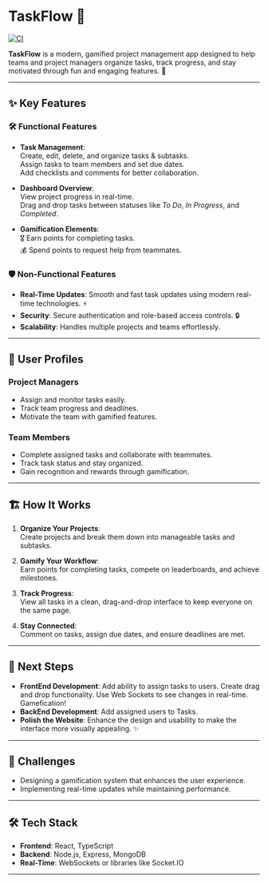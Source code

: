 # TaskFlow 🎯

[![CI](https://github.com/Ethan-Passino//WebDesign-Project/actions/workflows/ci.yml/badge.svg)](https://github.com/Ethan-Passino//WebDesign-Project/actions)

**TaskFlow** is a modern, gamified project management app designed to help teams and project managers organize tasks, track progress, and stay motivated through fun and engaging features. 🚀

---

## ✨ Key Features

### 🛠️ **Functional Features**
- **Task Management**:  
  Create, edit, delete, and organize tasks & subtasks.  
  Assign tasks to team members and set due dates.  
  Add checklists and comments for better collaboration.  

- **Dashboard Overview**:  
  View project progress in real-time.  
  Drag and drop tasks between statuses like *To Do*, *In Progress*, and *Completed*.  

- **Gamification Elements**:  
  🎖️ Earn points for completing tasks.  
  💰 Spend points to request help from teammates.

### 🛡️ **Non-Functional Features**
- **Real-Time Updates**: Smooth and fast task updates using modern real-time technologies. ⚡  
- **Security**: Secure authentication and role-based access controls. 🔒  
- **Scalability**: Handles multiple projects and teams effortlessly.

---

## 👥 User Profiles

### **Project Managers**
- Assign and monitor tasks easily.  
- Track team progress and deadlines.  
- Motivate the team with gamified features.

### **Team Members**
- Complete assigned tasks and collaborate with teammates.  
- Track task status and stay organized.  
- Gain recognition and rewards through gamification.

---

## 🏗️ How It Works

1. **Organize Your Projects**:  
   Create projects and break them down into manageable tasks and subtasks.

2. **Gamify Your Workflow**:  
   Earn points for completing tasks, compete on leaderboards, and achieve milestones.

3. **Track Progress**:  
   View all tasks in a clean, drag-and-drop interface to keep everyone on the same page.

4. **Stay Connected**:  
   Comment on tasks, assign due dates, and ensure deadlines are met.

---

## 🚀 Next Steps
- **FrontEnd Development**: Add ability to assign tasks to users. Create drag and drop functionality. Use Web Sockets to see changes in real-time. Gamefication!
- **BackEnd Development**: Add assigned users to Tasks.
- **Polish the Website**: Enhance the design and usability to make the interface more visually appealing. ✨  

---

## 🎯 Challenges
- Designing a gamification system that enhances the user experience.  
- Implementing real-time updates while maintaining performance.  

---

## 🛠️ Tech Stack
- **Frontend**: React, TypeScript  
- **Backend**: Node.js, Express, MongoDB  
- **Real-Time**: WebSockets or libraries like Socket.IO  

---